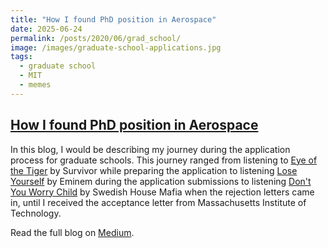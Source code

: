 ```yaml
---
title: "How I found PhD position in Aerospace"
date: 2025-06-24
permalink: /posts/2020/06/grad_school/
image: /images/graduate-school-applications.jpg
tags:
  - graduate school
  - MIT
  - memes
---
```


## [How I found PhD position in Aerospace](https://medium.com/your-blog-url)

In this blog, I would be describing my journey during the application process for graduate schools. This journey ranged from  listening  to [Eye of the Tiger](https://www.youtube.com/watch?v=btPJPFnesV4&list=RDo1tj2zJ2Wvg&index=8) by Survivor while preparing the application to listening [Lose Yourself](https://www.youtube.com/watch?v=_Yhyp-_hX2s)
by Eminem during the application submissions to listening [Don't You Worry Child](https://www.youtube.com/watch?v=1y6smkh6c-0) by Swedish House Mafia
when the rejection letters came in, until I received the acceptance letter from Massachusetts Institute of Technology.

Read the full blog on [Medium](https://medium.com/your-blog-url).